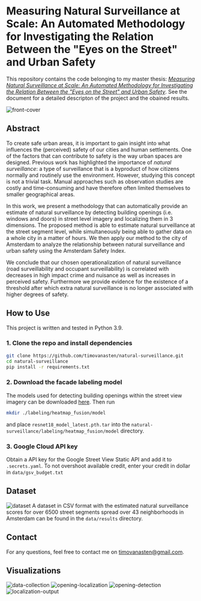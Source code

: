 # Measuring Natural Surveillance at Scale: An Automated Methodology for Investigating the Relation Between the "Eyes on the Street" and Urban Safety

This repository contains the code belonging to my master thesis: [_Measuring Natural Surveillance at Scale: An Automated Methodology for Investigating the Relation Between the "Eyes on the Street" and Urban Safety_](https://github.com/timovanasten/natural-surveillance/blob/doc/doc/Measuring%20Natural%20Surveillance%20at%20Scale.pdf).
See the document for a detailed descripton of the project and the obained results.

![front-cover](https://github.com/timovanasten/natural-surveillance/blob/doc/doc/img/front-cover.png?raw=true)

## Abstract
To create safe urban areas, it is important to gain insight into what influences the (perceived) safety of our cities and human settlements. One of the factors that can contribute to safety is the way urban spaces are designed. Previous work has highlighted the importance of _natural surveillance_: a type of surveillance that is a byproduct of how citizens normally and routinely use the environment. However, studying this concept is not a trivial task. Manual approaches such as observation studies are costly and time-consuming and have therefore often limited themselves to smaller geographical areas. 

In this work, we present a methodology that can automatically provide an estimate of natural surveillance by detecting building openings (i.e. windows and doors) in street level imagery and localizing them in 3 dimensions. The proposed method is able to estimate natural surveillance at the street segment level, while simultaneously being able to gather data on a whole city in a matter of hours. We then apply our method to the city of Amsterdam to analyze the relationship between natural surveillance and urban safety using the Amsterdam Safety Index. 

We conclude that our chosen operationalization of natural surveillance (road surveillability and occupant surveillability) is correlated with decreases in high impact crime and nuisance as well as increases in perceived safety. Furthermore we provide evidence for the existence of a threshold after which extra natural surveillance is no longer associated with higher degrees of safety.

## How to Use
This project is written and tested in Python 3.9.
### 1. Clone the repo and install dependencies
```sh
git clone https://github.com/timovanasten/natural-surveillance.git
cd natural-surveillance
pip install -r requirements.txt
```

### 2. Download the facade labeling model
The models used for detecting building openings within the street view imagery can be downloaded [here]( https://drive.google.com/drive/folders/1TfeIcQ8KlEvP1-ewGcTaj3SqU_IpoLUv). Then run
```sh
mkdir ./labeling/heatmap_fusion/model
```
and place ```resnet18_model_latest.pth.tar``` into the ```natural-surveillance/labeling/heatmap_fusion/model``` directory.

### 3. Google Cloud API key
Obtain a API key for the Google Street View Static API and add it to ```.secrets.yaml```. 
To not overshoot available credit, enter your credit in dollar in ```data/gsv_budget.txt```

## Dataset
![dataset](https://github.com/timovanasten/natural-surveillance/blob/doc/doc/img/neighborhood-level.png?raw=true)
A dataset in CSV format with the estimated natural surveillance scores for over 6500 street segments spread over 43 neighborhoods in Amsterdam can be found in the ```data/results``` directory.


## Contact
For any questions, feel free to contact me on timovanasten@gmail.com.


## Visualizations

![data-collection](https://github.com/timovanasten/natural-surveillance/blob/doc/doc/img/data-collection.png?raw=true)
![opening-localization](https://github.com/timovanasten/natural-surveillance/blob/doc/doc/img/opening-localization-overview.png?raw=true)
![opening-detection](https://github.com/timovanasten/natural-surveillance/blob/doc/doc/img/opening-detection.png?raw=true)
![localization-output](https://github.com/timovanasten/natural-surveillance/blob/doc/doc/img/localization-output.png?raw=true)
